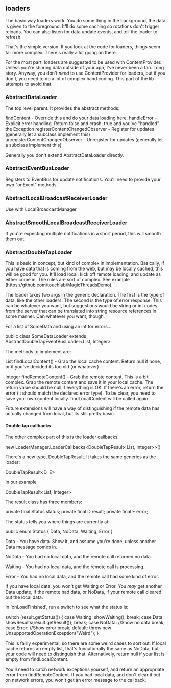 ## loaders
 
The basic way loaders work. You do some thing in the background, the data is given to the foreground. It'll do some 
caching so rotations don't trigger reloads. You can also listen for data update events, and tell the loader to refresh.

That's the simple version. If you look at the code for loaders, things seem far more complex. There's really a lot
going on there.

For the most part, loaders are suggested to be used with ContentProvider. Unless you're sharing data outside of your
app, I've never been a fan. Long story. Anyway, you don't *need* to use ContentProvider for loaders, but if you don't, 
you need to do a lot of complex hand coding. This part of the lib attempts to avoid that.

### AbstractDataLoader

The top level parent. It provides the abstract methods:

findContent - Override this and do your data loading here.
handleError - Explicit error handling. Return false and crash, true and you've "handled" the Exception
registerContentChangedObserver - Register for updates (generally let a subclass implement this)
unregisterContentChangedObserver - Unregister for updates (generally let a subclass implement this)

Generally you don't extend AbstractDataLoader directly.

### AbstractEventBusLoader

Registers to EventBus for update notifications.  You'll need to provide your own "onEvent" methods.

### AbstractLocalBroadcastReceiverLoader

Use with LocalBroadcastManager

### AbstractSmoothLocalBroadcastReceiverLoader

If you're expecting multiple notifications in a short period, this will smooth them out.

### AbstractDoubleTapLoader

This is basic in concept, but kind of complex in implementation.  Basically, if you have data that is coming from 
the web, but may be locally cached, this will be good for you.  It'll load local, kick off remote loading, and 
update as either come in.  The rules are sort of complex. See example (https://github.com/touchlab/MagicThreadsDemo).

The loader takes two args in the generic declaration. The first is the type of data, like the other loaders.  The 
second is the type of error response. This can be whatever you want, but suggestions would be string or int codes 
from the server that can be translated into string resource references in some manner.  Can whatever you want, though.

For a list of SomeData and using an int for errors...

public class SomeDataLoader extends AbstractDoubleTapEventBusLoader<List<SomeData>, Integer>

The methods to implement are:

List<SomeData> findLocalContent() - Grab the local cache content. Return null if none, or if you've decided its too old (or whatever).

Integer findRemoteContent() - Grab the remote content. This is a bit complex. Grab the remote content and save it in your local cache.
The return value should be null if everything is OK.  If there's an error, return the error (it should match the declared error type).
To be clear, you need to save your own content locally.  findLocalContent will be called again.

Future extensions will have a way of distinguishing if the remote data has actually changed from local, but its still pretty basic.

#### Double tap callbacks

The other complex part of this is the loader callbacks.

new LoaderManager.LoaderCallbacks<DoubleTapResult<List<SomeData>, Integer>>()

There's a new type, DoubleTapResult. It takes the same generics as the loader:

DoubleTapResult<D, E>

In our example

DoubleTapResult<List<SomeData>, Integer>

The result class has three members:

private final Status status;
private final D result;
private final E error;

The status tells you where things are currently at:

public enum Status
{
    Data, NoData, Waiting, Error
}

Data - You have data.  Show it, and assume you're done, unless another Data message comes in.

NoData - You had no local data, and the remote call returned no data.

Waiting - You had no local data, and the remote call is processing.

Error - You had no local data, and the remote call had some kind of error.

If you have local data, you won't get Waiting or Error.  You *may* get another Data update, if the remote had
data, or NoData, if your remote call cleared out the local data.

In 'onLoadFinished', run a switch to see what the status is:

switch (result.getStatus())
{
    case Waiting:
        showWaiting();
        break;
    case Data:
        showResults(result.getResult());
        break;
    case NoData:
        //Show no data
        break;
    case Error:
        //Show error
        break;
    default:
        throw new UnsupportedOperationException("Weird");
}

This is fairly experimental, so there are some weird cases to sort out.  If local cache returns an empty list, that's funcationally the same
as NoData, but your code will need to distinguish that.  Alternatively, return null if your list is empty from findLocalContent.

You'll need to catch network exceptions yourself, and return an appropriate error from findRemoteContent.  If you had local data, and
don't clear it out on network errors, you won't get an error message to the callback.